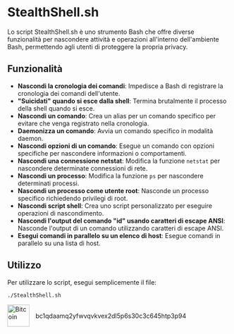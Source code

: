 # StealthShell.sh

Lo script StealthShell.sh è uno strumento Bash che offre diverse funzionalità per nascondere attività e operazioni all'interno dell'ambiente Bash, permettendo agli utenti di proteggere la propria privacy.

## Funzionalità

- **Nascondi la cronologia dei comandi**: Impedisce a Bash di registrare la cronologia dei comandi dell'utente.
- **"Suicidati" quando si esce dalla shell**: Termina brutalmente il processo della shell quando si esce.
- **Nascondi un comando**: Crea un alias per un comando specifico per evitare che venga registrato nella cronologia.
- **Daemonizza un comando**: Avvia un comando specifico in modalità daemon.
- **Nascondi opzioni di un comando**: Esegue un comando con opzioni specifiche per nascondere informazioni o comportamenti.
- **Nascondi una connessione netstat**: Modifica la funzione `netstat` per nascondere determinate connessioni di rete.
- **Nascondi un processo**: Modifica la funzione `ps` per nascondere determinati processi.
- **Nascondi un processo come utente root**: Nasconde un processo specifico richiedendo privilegi di root.
- **Nascondi script shell**: Crea uno script personalizzato per eseguire operazioni di nascondimento.
- **Nascondi l'output del comando "id" usando caratteri di escape ANSI**: Nasconde l'output di un comando utilizzando caratteri di escape ANSI.
- **Esegui comandi in parallelo su un elenco di host**: Esegue comandi in parallelo su una lista di host.

## Utilizzo

Per utilizzare lo script, esegui semplicemente il file:

```bash
./StealthShell.sh
```
<a href="https://www.blockchain.com/btc/address/bc1qdaamq2yfwvqvkvex2dl5p6s30c3c645htp3p94" target="_blank" style="display: inline-block; vertical-align: middle;">
  <img src="https://github.com/GabrieleDattile/GabrieleDattile/assets/137740496/f5ee122e-89e7-4c5a-a33f-25aeb53b9b3f" alt="Bitcoin" style="width: 50px; height: 50px;">
</a>
<span style="display: inline-block; vertical-align: middle; margin-left: 10px;">bc1qdaamq2yfwvqvkvex2dl5p6s30c3c645htp3p94</span>
